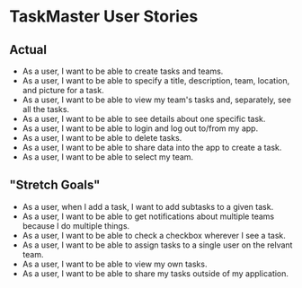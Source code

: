 # TaskMaster User Stories

## Actual

- As a user, I want to be able to create tasks and teams.
- As a user, I want to be able to specify a title, description, team, location, and picture for a task.
- As a user, I want to be able to view my team's tasks and, separately, see all the tasks.
- As a user, I want to be able to see details about one specific task.
- As a user, I want to be able to login and log out to/from my app.
- As a user, I want to be able to delete tasks.
- As a user, I want to be able to share data into the app to create a task.
- As a user, I want to be able to select my team.

## "Stretch Goals"

- As a user, when I add a task, I want to add subtasks to a given task.
- As a user, I want to be able to get notifications about multiple teams because I do multiple things.
- As a user, I want to be able to check a checkbox wherever I see a task.
- As a user, I want to be able to assign tasks to a single user on the relvant team.
- As a user, I want to be able to view my own tasks.
- As a user, I want to be able to share my tasks outside of my application.
